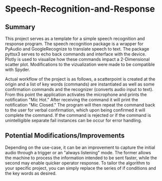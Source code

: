 # Speech-Recognition-and-Response

## Summary
This project serves as a template for a simple speech recognition and response program. The speech recognition package is a wrapper for PyAudio and GoogleRecognize to translate speech to text. The package pyttsx3 serves to echo back commands and interface with the device. Plotly is used to visualize how these commands impact a 2-Dimensional scatter plot. Modifications to the vizualization were made to be compatible with Spyder. 

Actual workflow of the project is as follows, a scatterpoint is created at the origin and a list of key words (commands) are instantiated as well as some confirmation commands and the recognizer (converts audio input to text). From this point the application activates the microphone and prints the notification "Mic Hot." After receiving the command it will print the notification "Mic Closed." The program will then repeat the command back to the user for verbal confirmation, which upon being confirmed it will complete the command. If the command is rejected or if the command is unintelligible separate fail instances can be occur for error handling. 

## Potential Modifications/Improvements
Depending on the use-case, it can be an improvement to capture the initial audio through a trigger or an "always listening" mode. The former allows the machine to process the information intended to be sent faster, while the second may enable quicker operator response. To tailor the algorithm to your specific project, you can simply replace the series of if conditions and the key words as desired.
